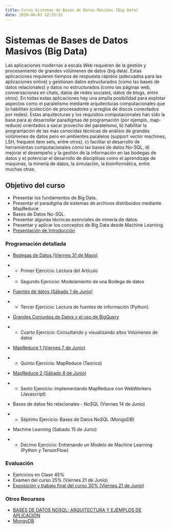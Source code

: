 ```yaml
---
title: Curso Sistemas de Bases de Datos Masivos (Big Data)
date: 2019-06-03 12:25:33
---
```


# Sistemas de Bases de Datos Masivos (Big Data)

Las aplicaciones modernas a escala Web requieren de la gestión y procesamiento de grandes volúmenes de datos (big data). Estas aplicaciones requieren tiempos de respuesta rápidos (adecuados para las aplicaciones online) y gestionan datos estructurados (como las bases de datos relacionales) y datos no estructurados (como las páginas web, conversaciones en chats, datos de redes sociales, datos de blogs, entre otros). En todas estas aplicaciones hay una amplia posibilidad para explotar aspectos como el paralelismo mediante arquitecturas computacionales que lo habilitan (colección de procesadores y arreglos de discos conectados por redes). Estas arquitecturas y los requisitos computacionales han sido la base para a) desarrollar paradigmas de programación (por ejemplo, map-reduce) orientados a sacar provecho del paralelismo, b) habilitar la programación de las más conocidas técnicas de análisis de grandes volúmenes de datos pero en ambientes paralelos (support vector machines, LSH, frequent ítem sets, entre otros), c) facilitar el desarrollo de herramientas computacionales como las bases de datos No-SQL, d) mejorar el desempeño y la gestión de la información en las bodegas de datos y e) potenciar el desarrollo de disciplinas como el aprendizaje de maquinas, la minería de datos, la simulación, la bioinformática, entre muchas otras.

## Objetivo del curso

- Presentar los fundamentos de Big Data.
- Presentar el paradigma de sistemas de archivos distribuidos mediante MapReduce
- Bases de Datos No-SQL.
- Presentar algunas técnicas esenciales de minería de datos.
- Presentar y aplicar los conceptos de Big Data desde Machine Learning.
- [Presentación de Introducción](https://docs.google.com/presentation/d/14_v5hUQCDlb54pXz0V5GWE8BwRKGociSwGtLya5Q4Jc/edit?usp=sharing)

### Programación detallada

- [Bodegas de Datos (Viernes 31 de Mayo)](https://docs.google.com/presentation/d/1R-9joLT70QwXKhHTpe4psH73sn16hkm37byHnrkKe7M/edit?usp=sharing)
- - Primer Ejercicio: Lectura del Artículo
- - Segundo Ejercicio: Modelamiento de una Bodega de datos

- [Fuentes de datos (Sábado 1 de Junio)](https://github.com/seagomezar/BigDataPython/blob/master/src/Cap1/lectura.ipynb)
- - Tercer Ejercicio: Lectura de fuentes de información (Python).
- [Grandes Conjuntos de Datos y el uso de BigQuery](https://towardsdatascience.com/bigquery-without-a-credit-card-discover-learn-and-share-199e08d4a064)
- - Cuarto Ejercicio: Consultando y visualizando altos Volúmenes de datos

- [MapReduce 1 (Viernes 7 de Junio)](https://docs.google.com/presentation/d/1DlQ0ozRNJ7DRZbntjufnEQHbIYIl6jYk2G9ynBYTHCo/edit?usp=sharing)
- - Quinto Ejercicio: MapReduce (Teórico)

- [MapReduce 2 (Sábado 8 de Junio)](https://github.com/seagomezar/MapReduceJS)
- - Sexto Ejercicio: Implementando MapReduce con WebWorkers (Javascript)

- Bases de datos No relacionales - NoSQL (Viernes 14 de Junio)
- - Séptimo Ejercicio: Bases de Datos NoSQL (MongoDB)

- Machine Learning (Sabado 15 de Junio)
- - Décimo Ejercicio: Entrenando un Modelo de Machine Learning (Python y TensorFlow)

### Evaluación

- Ejercicios en Clase 45%
- Examen del curso 25% (Viernes 21 de Junio)
- [Exposición y trabajo final del curso 30% (Viernes 21 de Junio)](https://drive.google.com/open?id=18uzP5uGg7OhbEDQIECtT8XtA4jr3NTf9)

### Otros Recursos

- [BASES DE DATOS NOSQL: ARQUITECTURA Y EJEMPLOS DE APLICACIÓN](https://core.ac.uk/download/pdf/44310803.pdf)
- [MongoDB](http://bibing.us.es/proyectos/abreproy/12037/fichero/PFC_Sergio_Bellido_Sanchez%252FTema5_mongodb.pdf)
